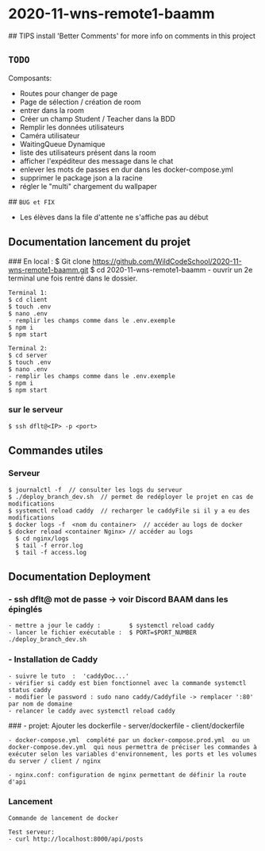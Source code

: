 # 2020-11-wns-remote1-baamm

## TIPS 
install 'Better Comments'  for more info on comments in this project

## `TODO`

Composants:
  - Routes pour changer de page
  - Page de sélection / création de room
  - entrer dans la room
  - Créer un champ Student / Teacher dans la BDD
  - Remplir les données utilisateurs
  - Caméra utilisateur
  - WaitingQueue Dynamique
  - liste des utilisateurs présent dans la room 
  - afficher l'expéditeur des message dans le chat
  - enlever les mots de passes en dur dans les docker-compose.yml
  - supprimer le package json a la racine
  - régler le "multi" chargement du wallpaper

## `BUG et FIX `

- Les élèves dans la file d'attente ne s'affiche pas au début

## Documentation lancement du projet 

  ### En local : 
    $ Git clone https://github.com/WildCodeSchool/2020-11-wns-remote1-baamm.git
    $ cd  2020-11-wns-remote1-baamm
    - ouvrir un 2e terminal une fois rentré dans le dossier.

    Terminal 1:
    $ cd client
    $ touch .env
    $ nano .env
    - remplir les champs comme dans le .env.exemple
    $ npm i
    $ npm start 

    Terminal 2:
    $ cd server
    $ touch .env
    $ nano .env
    - remplir les champs comme dans le .env.exemple
    $ npm i
    $ npm start 

  ### sur le serveur
    $ ssh dflt@<IP> -p <port>

## Commandes utiles

  ### Serveur        
    $ journalctl -f  // consulter les logs du serveur
    $ ./deploy_branch_dev.sh  // permet de redéployer le projet en cas de modifications
    $ systemctl reload caddy  // recharger le caddyFile si il y a eu des modifications
    $ docker logs -f  <nom du container>  // accéder au logs de docker
    $ docker reload <container Nginx> // accéder au logs
      $ cd nginx/logs
      $ tail -f error.log 
      $ tail -f access.log 


## Documentation Deployment

  ### - ssh dflt@<IP> mot de passe -> voir Discord BAAM dans les épinglés
    - mettre a jour le caddy :        $ systemctl reload caddy
    - lancer le fichier exécutable :  $ PORT=$PORT_NUMBER ./deploy_branch_dev.sh


  ### - Installation de Caddy
    - suivre le tuto  :  'caddyDoc...'
    - vérifier si caddy est bien fonctionnel avec la commande systemctl status caddy
    - modifier le password : sudo nano caddy/Caddyfile -> remplacer ':80' par nom de domaine
    - relancer le caddy avec systemctl reload caddy

  ### - projet:
  Ajouter les dockerfile - server/dockerfile - client/dockerfile

    - docker-compose.yml  complété par un docker-compose.prod.yml  ou un docker-compose.dev.yml  qui nous permettra de préciser les commandes à exécuter selon les variables d'environnement, les ports et les volumes du server / client / nginx

    - nginx.conf: configuration de nginx permettant de définir la route d'api

  ### Lancement

    Commande de lancement de docker

    Test serveur:
    - curl http://localhost:8000/api/posts
